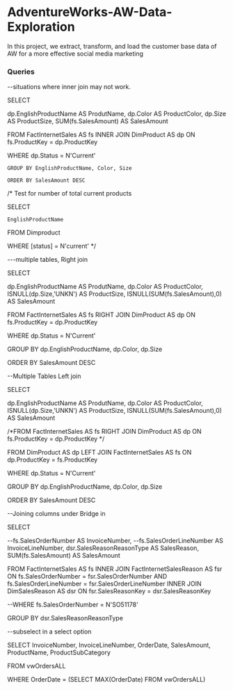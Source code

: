 # AdventureWorks-AW-Data-Exploration
In this project, we extract, transform, and load the customer base data of AW for a more effective social media marketing

### Queries

--situations where inner join may not work.

SELECT

dp.EnglishProductName AS ProdutName,
dp.Color AS ProductColor,
dp.Size AS ProductSize,
SUM(fs.SalesAmount) AS SalesAmount



FROM FactInternetSales AS fs 
    INNER JOIN DimProduct AS dp 
    ON fs.ProductKey = dp.ProductKey 

WHERE dp.Status = N'Current'




    GROUP BY EnglishProductName, Color, Size

    ORDER BY SalesAmount DESC



/* Test for number of total current products

SELECT 

    EnglishProductName 
FROM Dimproduct

WHERE [status] = N'current'
*/





---multiple tables, Right join


SELECT

dp.EnglishProductName AS ProdutName,
dp.Color AS ProductColor,
ISNULL(dp.Size,'UNKN') AS ProductSize,
ISNULL(SUM(fs.SalesAmount),0) AS SalesAmount


FROM FactInternetSales AS fs 
    RIGHT JOIN DimProduct AS dp 
    ON fs.ProductKey = dp.ProductKey 

WHERE dp.Status = N'Current'


GROUP BY dp.EnglishProductName, dp.Color, dp.Size

ORDER BY SalesAmount DESC


--Multiple Tables Left join

SELECT

dp.EnglishProductName AS ProdutName,
dp.Color AS ProductColor,
ISNULL(dp.Size,'UNKN') AS ProductSize,
ISNULL(SUM(fs.SalesAmount),0) AS SalesAmount


/*FROM FactInternetSales AS fs 
    RIGHT JOIN DimProduct AS dp 
    ON fs.ProductKey = dp.ProductKey 
*/

FROM DimProduct AS dp 
LEFT JOIN FactInternetSales AS fs 
ON dp.ProductKey = fs.ProductKey

WHERE dp.Status = N'Current'


GROUP BY dp.EnglishProductName, dp.Color, dp.Size

ORDER BY SalesAmount DESC


--Joining columns under Bridge in

SELECT 

--fs.SalesOrderNumber AS InvoiceNumber,
--fs.SalesOrderLineNumber AS InvoiceLineNumber,
dsr.SalesReasonReasonType AS SalesReason,
SUM(fs.SalesAmount) AS SalesAmount



FROM FactInternetSales AS fs 
    INNER JOIN FactInternetSalesReason AS fsr 
    ON fs.SalesOrderNumber = fsr.SalesOrderNumber AND fs.SalesOrderLineNumber = fsr.SalesOrderLineNumber
    INNER JOIN DimSalesReason AS dsr 
    ON fsr.SalesReasonKey = dsr.SalesReasonKey

--WHERE fs.SalesOrderNumber = N'SO51178'


GROUP BY dsr.SalesReasonReasonType


--subselect in a select option

SELECT
    InvoiceNumber,
    InvoiceLineNumber,
    OrderDate,
    SalesAmount,
    ProductName,
    ProductSubCategory


FROM vwOrdersALL

WHERE OrderDate = (SELECT MAX(OrderDate) FROM vwOrdersALL)
